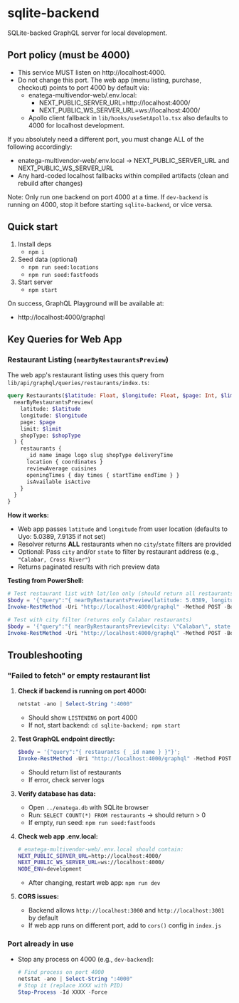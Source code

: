 # sqlite-backend

SQLite-backed GraphQL server for local development.

## Port policy (must be 4000)

- This service MUST listen on http://localhost:4000.
- Do not change this port. The web app (menu listing, purchase, checkout) points to port 4000 by default via:
  - enatega-multivendor-web/.env.local:
    - NEXT_PUBLIC_SERVER_URL=http://localhost:4000/
    - NEXT_PUBLIC_WS_SERVER_URL=ws://localhost:4000/
  - Apollo client fallback in `lib/hooks/useSetApollo.tsx` also defaults to 4000 for localhost development.

If you absolutely need a different port, you must change ALL of the following accordingly:
- enatega-multivendor-web/.env.local -> NEXT_PUBLIC_SERVER_URL and NEXT_PUBLIC_WS_SERVER_URL
- Any hard-coded localhost fallbacks within compiled artifacts (clean and rebuild after changes)

Note: Only run one backend on port 4000 at a time. If `dev-backend` is running on 4000, stop it before starting `sqlite-backend`, or vice versa.

## Quick start

1. Install deps
   - `npm i`
2. Seed data (optional)
   - `npm run seed:locations`
   - `npm run seed:fastfoods`
3. Start server
   - `npm start`

On success, GraphQL Playground will be available at:
- http://localhost:4000/graphql

## Key Queries for Web App

### Restaurant Listing (`nearByRestaurantsPreview`)

The web app's restaurant listing uses this query from `lib/api/graphql/queries/restaurants/index.ts`:

```graphql
query Restaurants($latitude: Float, $longitude: Float, $page: Int, $limit: Int, $shopType: String) {
  nearByRestaurantsPreview(
    latitude: $latitude
    longitude: $longitude
    page: $page
    limit: $limit
    shopType: $shopType
  ) {
    restaurants {
      _id name image logo slug shopType deliveryTime
      location { coordinates }
      reviewAverage cuisines
      openingTimes { day times { startTime endTime } }
      isAvailable isActive
    }
  }
}
```

**How it works:**
- Web app passes `latitude` and `longitude` from user location (defaults to Uyo: 5.0389, 7.9135 if not set)
- Resolver returns **ALL** restaurants when no `city`/`state` filters are provided
- Optional: Pass `city` and/or `state` to filter by restaurant address (e.g., `"Calabar, Cross River"`)
- Returns paginated results with rich preview data

**Testing from PowerShell:**
```powershell
# Test restaurant list with lat/lon only (should return all restaurants)
$body = '{"query":"{ nearByRestaurantsPreview(latitude: 5.0389, longitude: 7.9135, page: 1, limit: 5) { restaurants { _id name } } }"}'; 
Invoke-RestMethod -Uri "http://localhost:4000/graphql" -Method POST -Body $body -ContentType "application/json"

# Test with city filter (returns only Calabar restaurants)
$body = '{"query":"{ nearByRestaurantsPreview(city: \"Calabar\", state: \"Cross River\", page: 1, limit: 5) { restaurants { _id name } } }"}'; 
Invoke-RestMethod -Uri "http://localhost:4000/graphql" -Method POST -Body $body -ContentType "application/json"
```

## Troubleshooting

### "Failed to fetch" or empty restaurant list

1. **Check if backend is running on port 4000:**
   ```powershell
   netstat -ano | Select-String ":4000"
   ```
   - Should show `LISTENING` on port 4000
   - If not, start backend: `cd sqlite-backend; npm start`

2. **Test GraphQL endpoint directly:**
   ```powershell
   $body = '{"query":"{ restaurants { _id name } }"}'; 
   Invoke-RestMethod -Uri "http://localhost:4000/graphql" -Method POST -Body $body -ContentType "application/json"
   ```
   - Should return list of restaurants
   - If error, check server logs

3. **Verify database has data:**
   - Open `../enatega.db` with SQLite browser
   - Run: `SELECT COUNT(*) FROM restaurants` → should return > 0
   - If empty, run seed: `npm run seed:fastfoods`

4. **Check web app .env.local:**
   ```bash
   # enatega-multivendor-web/.env.local should contain:
   NEXT_PUBLIC_SERVER_URL=http://localhost:4000/
   NEXT_PUBLIC_WS_SERVER_URL=ws://localhost:4000/
   NODE_ENV=development
   ```
   - After changing, restart web app: `npm run dev`

5. **CORS issues:**
   - Backend allows `http://localhost:3000` and `http://localhost:3001` by default
   - If web app runs on different port, add to `cors()` config in `index.js`

### Port already in use
- Stop any process on 4000 (e.g., `dev-backend`):
  ```powershell
  # Find process on port 4000
  netstat -ano | Select-String ":4000"
  # Stop it (replace XXXX with PID)
  Stop-Process -Id XXXX -Force
  ```
